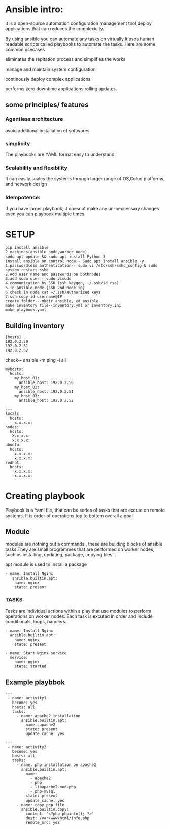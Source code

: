 # Ansible intro:
It is a open-source automation configuration management tool,deploy applications,that can reduces the complexicity.

By using ansible you can automate any tasks on virtually.It uses human readable scripts called playbooks to automate the tasks.
Here are some common usecases

eliminates the repitation process and simplifies the works

manage and maintain system configuration

continously deploy complex applications

performs zero downtime applications rolling updates.

## some principles/ features

### Agentless architecture
avoid additional installation of softwares
### simplicity
The playbooks are YAML format easy to understand.
### Scalability and flexibility
It can easily scales the systems through larger range of OS,Colud platforms, and network design
### Idempotence:
If you have larger playbook, it doesnot make any un-neccessary changes even you can playbook multiple times.

# SETUP
```
pip install ansible
2 machines(ansible node,worker node)
sudo apt update && sudo apt install Python 3
install ansible on control node-- Sudo apt install ansible -y
1.passwordless authentication-- sudo vi /etc/ssh/sshd_config & sudo system restart sshd
2.Add user name and passwords on bothnodes
3.add sudo user --sudo visudo
4.communication by SSH (ssh keygen, ~/.ssh/id_rsa)
5.in ansible node {ssh 2nd node ip}
6.check in node cat ~/.ssh/authorized keys
7.ssh-copy-id username@IP
create folder---mkdir ansible, cd ansible
make inventory file--inventory.yml or inventory.ini
make playbook.yaml
```

## Building inventory
```
[hosts]
192.0.2.50
192.0.2.51
192.0.2.52
```
check-- ansible -m ping -i <inventoryfilename> all

```
myhosts:
  hosts:
    my_host_01:
      ansible_host: 192.0.2.50
    my_host_02:
      ansible_host: 192.0.2.51
    my_host_03:
      ansible_host: 192.0.2.52
```
```
---
locals
  hosts: 
    x.x.x.x:
nodes:
  hosts:
   X.x.x.x:
   x.x.x.x:
ubuntu:
  hosts:
    x.x.x.x:
    x.x.x.x:
redhat:
  hosts:
    x.x.x.x:
    x.x.x.x:
```

# Creating playbook
Playbook is a Yaml file, that can be series of tasks that are excute on remote systems.
It is order of operations top to bottom overall a goal


## Module
modules are nothing but a commands , these are building blocks of ansible tasks.They are small programmes that are performed on worker nodes, such as installing, updating, package, copying files...

apt module is used to install a package
```
- name: Install Nginx
   ansible.builtin.apt:
    name: nginx
    state: present
```
### TASKS
Tasks are individual actions within a play that use modules to perform operations on worker nodes. Each task is excuted in order and include conditionals, loops, handlers.
```
- name: Install Nginx
  ansible.builtin.apt:
    name: nginx
    state: present

- name: Start Nginx service
  service:
    name: nginx
    state: started
```

## Example playbbok
```
---
 - name: activity1
   become: yes
   hosts: all
   tasks:
     - name: apache2 installation
       ansible.builtin.apt:
         name: apache2
         state: present
         update_cache: yes
```
```
---
 - name: activity2
   become: yes
   hosts: all
   tasks:
     - name: php installation on apache2
       ansible.builtin.apt:
         name: 
           - apache2
           - php 
           - libapache2-mod-php 
           - php-mysql
         state: present
         update_cache: yes
     - name: copy php file
       ansible.builtin.copy:
         content: '<?php phpinfo(); ?>'
         dest: /var/www/html/info.php
         remote_src: yes
```



   
